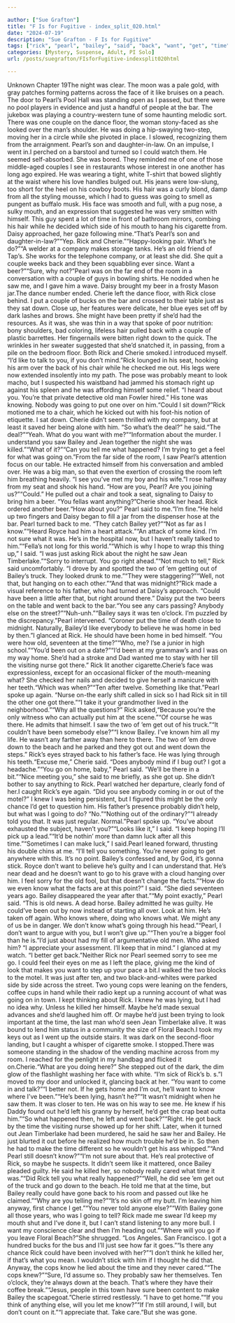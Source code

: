 ```yaml
---

author: ["Sue Grafton"]
title: "F Is for Fugitive - index_split_020.html"
date: "2024-07-19"
description: "Sue Grafton - F Is for Fugitive"
tags: ["rick", "pearl", "bailey", "said", "back", "want", "get", "time", "know", "see", "going", "saw", "two", "like", "could", "got", "couple", "daisy", "old", "cherie", "go", "face", "one", "went", "jean"]
categories: [Mystery, Suspense, Adult, PI Solo]
url: /posts/suegrafton/FIsforFugitive-indexsplit020html

---
```



Unknown
Chapter 19The night was clear. The moon was a pale gold, with gray patches forming patterns across the face of it like bruises on a peach. The door to Pearl’s Pool Hall was standing open as I passed, but there were no pool players in evidence and just a handful of people at the bar. The jukebox was playing a country-western tune of some haunting melodic sort. There was one couple on the dance floor, the woman stony-faced as she looked over the man’s shoulder. He was doing a hip-swaying two-step, moving her in a circle while she pivoted in place. I slowed, recognizing them from the arraignment. Pearl’s son and daughter-in-law. On an impulse, I went in.I perched on a barstool and turned so I could watch them. He seemed self-absorbed. She was bored. They reminded me of one of those middle-aged couples I see in restaurants whose interest in one another has long ago expired. He was wearing a tight, white T-shirt that bowed slightly at the waist where his love handles bulged out. His jeans were low-slung, too short for the heel on his cowboy boots. His hair was a curly blond, damp from all the styling mousse, which I had to guess was going to smell as pungent as buffalo musk. His face was smooth and full, with a pug nose, a sulky mouth, and an expression that suggested he was very smitten with himself. This guy spent a lot of time in front of bathroom mirrors, combing his hair while he decided which side of his mouth to hang his cigarette from. Daisy approached, her gaze following mine.“That’s Pearl’s son and daughter-in-law?”“Yep. Rick and Cherie.”“Happy-looking pair. What’s he do?”“A welder at a company makes storage tanks. He’s an old friend of Tap’s. She works for the telephone company, or at least she did. She quit a couple weeks back and they been squabbling ever since. Want a beer?”“Sure, why not?”Pearl was on the far end of the room in a conversation with a couple of guys in bowling shirts. He nodded when he saw me, and I gave him a wave. Daisy brought my beer in a frosty Mason jar.The dance number ended. Cherie left the dance floor, with Rick close behind. I put a couple of bucks on the bar and crossed to their table just as they sat down. Close up, her features were delicate, her blue eyes set off by dark lashes and brows. She might have been pretty if she’d had the resources. As it was, she was thin in a way that spoke of poor nutrition: bony shoulders, bad coloring, lifeless hair pulled back with a couple of plastic barrettes. Her fingernails were bitten right down to the quick. The wrinkles in her sweater suggested that she’d snatched it, in passing, from a pile on the bedroom floor. Both Rick and Cherie smoked.I introduced myself. “I’d like to talk to you, if you don’t mind.”Rick lounged in his seat, hooking his arm over the back of his chair while he checked me out. His legs were now extended insolently into my path. The pose was probably meant to look macho, but I suspected his waistband had jammed his stomach right up against his spleen and he was affording himself some relief. “I heard about you. You’re that private detective old man Fowler hired.” His tone was knowing. Nobody was going to put one over on him.“Could I sit down?”Rick motioned me to a chair, which he kicked out with his foot-his notion of etiquette. I sat down. Cherie didn’t seem thrilled with my company, but at least it saved her being alone with him. “So what’s the deal?” he said.“The deal?”“Yeah. What do you want with me?”“Information about the murder. I understand you saw Bailey and Jean together the night she was killed.”“What of it?”“Can you tell me what happened? I’m trying to get a feel for what was going on.”From the far side of the room, I saw Pearl’s attention focus on our table. He extracted himself from his conversation and ambled over. He was a big man, so that even the exertion of crossing the room left him breathing heavily. “I see you’ve met my boy and his wife.”I rose halfway from my seat and shook his hand. “How are you, Pearl? Are you joining us?”“Could.” He pulled out a chair and took a seat, signaling to Daisy to bring him a beer. “You fellas want anything?”Cherie shook her head. Rick ordered another beer.“How about you?” Pearl said to me.“I’m fine.”He held up two fingers and Daisy began to fill a jar from the dispenser hose at the bar. Pearl turned back to me. “They catch Bailey yet?”“Not as far as I know.”“Heard Royce had him a heart attack.”“An attack of some kind. I’m not sure what it was. He’s in the hospital now, but I haven’t really talked to him.”“Fella’s not long for this world.”“Which is why I hope to wrap this thing up,” I said. “I was just asking Rick about the night he saw Jean Timberlake.”“Sorry to interrupt. You go right ahead.”“Not much to tell,” Rick said uncomfortably. “I drove by and spotted the two of ’em getting out of Bailey’s truck. They looked drunk to me.”“They were staggering?”“Well, not that, but hanging on to each other.”“And that was midnight?”Rick made a visual reference to his father, who had turned at Daisy’s approach. “Could have been a little after that, but right around there.” Daisy put the two beers on the table and went back to the bar.“You see any cars passing? Anybody else on the street?”“Nuh-unh.”“Bailey says it was ten o’clock. I’m puzzled by the discrepancy.”Pearl intervened. “Coroner put the time of death close to midnight. Naturally, Bailey’d like everybody to believe he was home in bed by then.”I glanced at Rick. He should have been home in bed himself. “You were how old, seventeen at the time?”“Who, me? I’se a junior in high school.”“You’d been out on a date?”“I’d been at my grammaw’s and I was on my way home. She’d had a stroke and Dad wanted me to stay with her till the visiting nurse got there.” Rick lit another cigarette.Cherie’s face was expressionless, except for an occasional flicker of the mouth-meaning what? She checked her nails and decided to give herself a manicure with her teeth.“Which was when?”“Ten after twelve. Something like that.”Pearl spoke up again. “Nurse on-the early shift called in sick so I had Rick sit in till the other one got there.”“I take it your grandmother lived in the neighborhood.”“Why all the questions?” Rick asked,“Because you’re the only witness who can actually put him at the scene.”“Of course he was there. He admits that himself. I saw the two of ’em get out of his truck.”“It couldn’t have been somebody else?”“I know Bailey. I’ve known him all my life. He wasn’t any farther away than here to there. The two of ’em drove down to the beach and he parked and they got out and went down the steps.” Rick’s eyes strayed back to his father’s face. He was lying through his teeth.“Excuse me,” Cherie said. “Does anybody mind if I bug out? I got a headache.”“You go on home, baby,” Pearl said. “We’ll be there in a bit.”“Nice meeting you,” she said to me briefly, as she got up. She didn’t bother to say anything to Rick. Pearl watched her departure, clearly fond of her.I caught Rick’s eye again. “Did you see anybody coming in or out of the motel?” I knew I was being persistent, but I figured this might be the only chance I’d get to question him. His father’s presence probably didn’t help, but what was I going to do? “No.”“Nothing out of the ordinary?”“I already told you that. It was just regular. Normal.”Pearl spoke up. “You’ve about exhausted the subject, haven’t you?”“Looks like it,” I said. “I keep hoping I’ll pick up a lead.”“It’d be nothin’ more than damn luck after all this time.”“Sometimes I can make luck,” I said.Pearl leaned forward, thrusting his double chins at me. “I’ll tell you something. You’re never going to get anywhere with this. It’s no point. Bailey’s confessed and, by God, it’s gonna stick. Royce don’t want to believe he’s guilty and I can understand that. He’s near dead and he doesn’t want to go to his grave with a cloud hanging over him. I feel sorry for the old fool, but that doesn’t change the facts.”“How do we even know what the facts are at this point?” I said. “She died seventeen years ago. Bailey disappeared the year after that.”“My point exactly,” Pearl said. “This is old news. A dead horse. Bailey admitted he was guilty. He could’ve been out by now instead of starting all over. Look at him. He’s taken off again. Who knows where, doing who knows what. We might any of us be in danger. We don’t know what’s going through his head.”“Pearl, I don’t want to argue with you, but I won’t give up.”“Then you’re a bigger fool than he is.”I’d just about had my fill of argumentative old men. Who asked him? “I appreciate your assessment. I’ll keep that in mind.” I glanced at my watch. “I better get back.”Neither Rick nor Pearl seemed sorry to see me go. I could feel their eyes on me as I left the place, giving me the kind of look that makes you want to step up your pace a bit.I walked the two blocks to the motel. It was just after ten, and two black-and-whites were parked side by side across the street. Two young cops were leaning on the fenders, coffee cups in hand while their radio kept up a running account of what was going on in town. I kept thinking about Rick. I knew he was lying, but I had no idea why. Unless he killed her himself. Maybe he’d made sexual advances and she’d laughed him off. Or maybe he’d just been trying to look important at the time, the last man who’d seen Jean Timberlake alive. It was bound to lend him status in a community the size of Floral Beach.I took my keys out as I went up the outside stairs. It was dark on the second-floor landing, but I caught a whisper of cigarette smoke. I stopped.There was someone standing in the shadow of the vending machine across from my room. I reached for the penlight in my handbag and flicked it on.Cherie.“What are you doing here?” She stepped out of the dark, the dim glow of the flashlight washing her face with white. “I’m sick of Rick’s b. s.”I moved to my door and unlocked it, glancing back at her. “You want to come in and talk?”“I better not. If he gets home and I’m out, he’ll want to know where I’ve been.”“He’s been lying, hasn’t he?”“It wasn’t midnight when he saw them. It was closer to ten. He was on his way to see me. He knew if his Daddy found out he’d left his granny by herself, he’d get the crap beat outta him.”“So what happened then, he left and went back?”“Right. He got back by the time the visiting nurse showed up for her shift. Later, when it turned out Jean Timberlake had been murdered, he said he saw her and Bailey. He just blurted it out before he realized how much trouble he’d be in. So then he had to make the time different so he wouldn’t get his ass whipped.”“And Pearl still doesn’t know?”“I’m not sure about that. He’s real protective of Rick, so maybe he suspects. It didn’t seem like it mattered, once Bailey pleaded guilty. He said he killed her, so nobody really cared what time it was.”“Did Rick tell you what really happened?”“Well, he did see ’em get out of the truck and go down to the beach. He told me that at the time, but Bailey really could have gone back to his room and passed out like he claimed.”“Why are you telling me?”“It’s no skin off my butt. I’m leaving him anyway, first chance I get.”“You never told anyone else?”“With Bailey gone all those years, who was I going to tell? Rick made me swear I’d keep my mouth shut and I’ve done it, but I can’t stand listening to any more bull. I want my conscience clear and then I’m heading out.”“Where will you go if you leave Floral Beach?”She shrugged. “Los Angeles. San Francisco. I got a hundred bucks for the bus and I’ll just see how far it goes.”“Is there any chance Rick could have been involved with her?”“I don’t think he killed her, if that’s what you mean. I wouldn’t stick with him if I thought he did that. Anyway, the cops know he lied about the time and they never cared.”“The cops knew?”“Sure, I’d assume so. They probably saw her themselves. Ten o’clock, they’re always down at the beach. That’s where they have their coffee break.”“Jesus, people in this town have sure been content to make Bailey the scapegoat.”Cherie stirred restlessly. “I have to get home.”“If you think of anything else, will you let me know?”“If I’m still around, I will, but don’t count on it.”“I appreciate that. Take care.”But she was gone.
